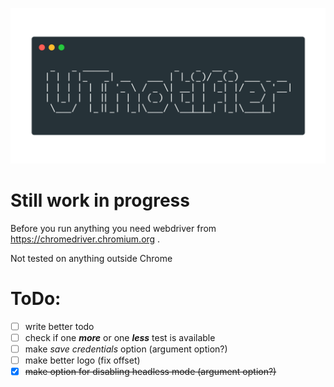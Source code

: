 ![logo](logo.png)

# Still work in progress

Before you run anything you need webdriver from https://chromedriver.chromium.org .

Not tested on anything outside Chrome

# ToDo:
- [ ] write better todo
- [ ] check if one ***more*** or one ***less*** test is available
- [ ] make *save credentials* option (argument option?)
- [ ] make better logo (fix offset)
- [x] ~~make option for disabling headless mode (argument option?)~~
